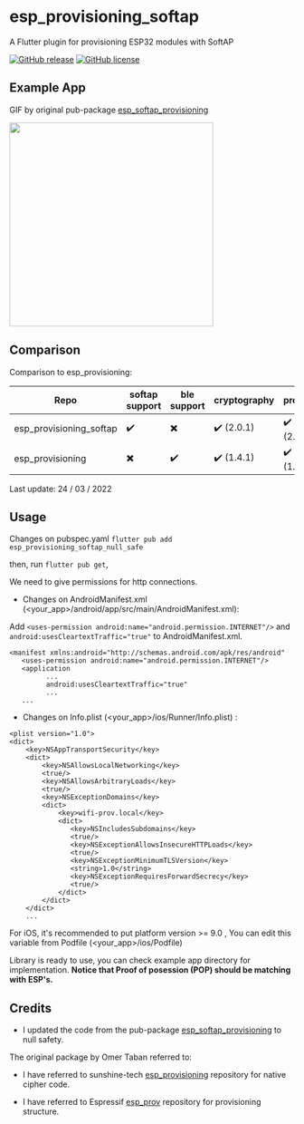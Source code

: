 # esp_provisioning_softap

A Flutter plugin for provisioning ESP32 modules with SoftAP

[![GitHub release](https://img.shields.io/github/release/Naereen/StrapDown.js.svg)](https://github.com/nicop2000/esp_provisioning_softap/releases)
[![GitHub license](https://img.shields.io/github/license/Naereen/StrapDown.js.svg)](https://github.com/nicop2000/esp_provisioning_softap/blob/main/LICENSE)

<!--[![pub points](https://badges.bar/sentry/pub%20points)](https://pub.dev/packages/esp_provisioning_softap/score) -->

## Example App

GIF by original pub-package [esp_softap_provisioning](https://github.com/omert08/esp_softap_provisioning)

<img src="https://raw.githubusercontent.com/omert08/esp_softap_provisioning/main/example/esp_softap_example.gif"  width="360"/>

## Comparison

Comparison to esp_provisioning:

| Repo                    | softap support           | ble support              | cryptography               | protobuf                   |
| ----------------------- | ------------------------ | ------------------------ | -------------------------- | -------------------------- |
| esp_provisioning_softap | :heavy_check_mark:       | :heavy_multiplication_x: | :heavy_check_mark: (2.0.1) | :heavy_check_mark: (2.0.0) |
| esp_provisioning        | :heavy_multiplication_x: | :heavy_check_mark:       | :heavy_check_mark: (1.4.1) | :heavy_check_mark: (1.0.1) |

Last update: 24 / 03 / 2022

## Usage

Changes on pubspec.yaml
`flutter pub add esp_provisioning_softap_null_safe`

then, run `flutter pub get`,

We need to give permissions for http connections.

- Changes on AndroidManifest.xml (<your_app>/android/app/src/main/AndroidManifest.xml):

Add `<uses-permission android:name="android.permission.INTERNET"/>` and `android:usesCleartextTraffic="true"` to AndroidManifest.xml.

```
<manifest xmlns:android="http://schemas.android.com/apk/res/android"
   <uses-permission android:name="android.permission.INTERNET"/>
   <application
         ...
         android:usesCleartextTraffic="true"
         ...
   ...
```

- Changes on Info.plist (<your_app>/ios/Runner/Info.plist) :

```
<plist version="1.0">
<dict>
    <key>NSAppTransportSecurity</key>
    <dict>
        <key>NSAllowsLocalNetworking</key>
        <true/>
        <key>NSAllowsArbitraryLoads</key>
        <true/>
        <key>NSExceptionDomains</key>
        <dict>
            <key>wifi-prov.local</key>
            <dict>
               <key>NSIncludesSubdomains</key>
               <true/>
               <key>NSExceptionAllowsInsecureHTTPLoads</key>
               <true/>
               <key>NSExceptionMinimumTLSVersion</key>
               <string>1.0</string>
               <key>NSExceptionRequiresForwardSecrecy</key>
               <true/>
            </dict>
        </dict>
    </dict>
    ...
```

For iOS, it's recommended to put platform version >= 9.0 , You can edit this variable from Podfile (<your_app>/ios/Podfile)

Library is ready to use, you can check example app directory for implementation. <b> Notice that Proof of posession (POP) should be matching with ESP's. </b>

## Credits

- I updated the code from the pub-package [esp_softap_provisioning](https://github.com/omert08/esp_softap_provisioning) to null safety.

The original package by Omer Taban referred to:

- I have referred to sunshine-tech [esp_provisioning](https://github.com/sunshine-tech/esp_provisioning) repository for native cipher code.

- I have referred to Espressif [esp_prov](https://github.com/espressif/esp-idf/tree/cf457d4/tools/esp_prov) repository for provisioning structure.
